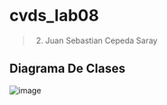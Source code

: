 # cvds_lab08
> 2. Juan Sebastian Cepeda Saray
## Diagrama De Clases
![image](https://user-images.githubusercontent.com/89321404/224210017-f648793c-072f-4cc0-aae9-cf6c1e047929.png)
